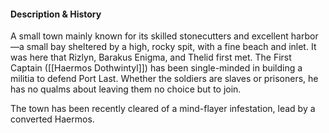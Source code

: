 #### Description & History
A small town mainly known for its skilled stonecutters and excellent harbor—a small bay sheltered by a high, rocky spit, with a fine beach and inlet. It was here that Rizlyn, Barakus Enigma, and Thelid first met. The First Captain ([[Haermos Dothwintyl]]) has been single-minded in building a militia to defend Port Last. Whether the soldiers are slaves or prisoners, he has no qualms about leaving them no choice but to join. 

The town has been recently cleared of a mind-flayer infestation, lead by a converted Haermos. 